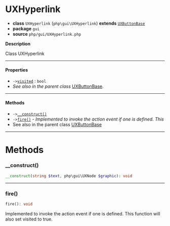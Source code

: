 # UXHyperlink

- **class** `UXHyperlink` (`php\gui\UXHyperlink`) **extends** [`UXButtonBase`](https://github.com/jphp-compiler/jphp/blob/master/exts/jphp-gui-ext/api-docs/classes/php/gui/UXButtonBase.md)
- **package** `gui`
- **source** `php/gui/UXHyperlink.php`

**Description**

Class UXHyperlink

---

#### Properties

- `->`[`visited`](#prop-visited) : `bool`
- *See also in the parent class* [UXButtonBase](https://github.com/jphp-compiler/jphp/blob/master/exts/jphp-gui-ext/api-docs/classes/php/gui/UXButtonBase.md).

---

#### Methods

- `->`[`__construct()`](#method-__construct)
- `->`[`fire()`](#method-fire) - _Implemented to invoke the action event if one is defined. This_
- See also in the parent class [UXButtonBase](https://github.com/jphp-compiler/jphp/blob/master/exts/jphp-gui-ext/api-docs/classes/php/gui/UXButtonBase.md)

---
# Methods

<a name="method-__construct"></a>

### __construct()
```php
__construct(string $text, php\gui\UXNode $graphic): void
```

---

<a name="method-fire"></a>

### fire()
```php
fire(): void
```
Implemented to invoke the action event if one is defined. This
function will also set visited to true.